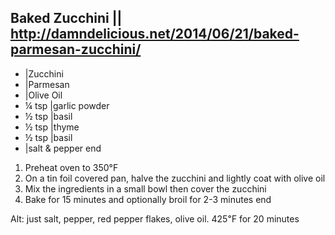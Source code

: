 ## Baked Zucchini || http://damndelicious.net/2014/06/21/baked-parmesan-zucchini/

- |Zucchini
- |Parmesan
- |Olive Oil
- ¼ tsp |garlic powder
- ½ tsp |basil
- ½ tsp |thyme
- ½ tsp |basil
- |salt & pepper
end

1. Preheat oven to 350°F
2. On a tin foil covered pan, halve the zucchini and lightly coat with olive oil
3. Mix the ingredients in a small bowl then cover the zucchini
3. Bake for 15 minutes and optionally broil for 2-3 minutes
end

Alt: just salt, pepper, red pepper flakes, olive oil. 425℉ for 20 minutes
